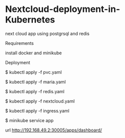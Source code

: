 # Nextcloud-deployment-in-Kubernetes
next cloud app using postgrsql and redis

Requirements

install docker and minikube 

Deployment

$ kubectl apply -f pvc.yaml

$ kubectl apply -f maria.yaml

$ kubectl apply -f redis.yaml

$ kubectl apply -f nextcloud.yaml


$ kubectl apply -f ingress.yaml

$ minikube service app

url
http://192.168.49.2:30005/apps/dashboard/
